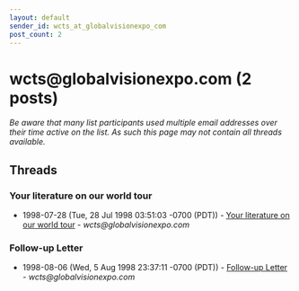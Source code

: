```yaml
---
layout: default
sender_id: wcts_at_globalvisionexpo_com
post_count: 2
---
```


# wcts<span>@</span>globalvisionexpo.com (2 posts)

_Be aware that many list participants used multiple email addresses over their time active on the list. As such this page may not contain all threads available._

## Threads

### Your literature on our world tour
+ 1998-07-28 (Tue, 28 Jul 1998 03:51:03 -0700 (PDT)) - [Your literature on our world tour](/archive/1998/07/7aab0750fb6253c734227b4eed78e951cafee4f6904740b0c5974408113b7af6) - _wcts@globalvisionexpo.com_

### Follow-up Letter
+ 1998-08-06 (Wed, 5 Aug 1998 23:37:11 -0700 (PDT)) - [Follow-up Letter](/archive/1998/08/b0ae2d1b65f304a9ddd253acd3258a39c0268aee7cd21a79521533418093b02c) - _wcts@globalvisionexpo.com_

